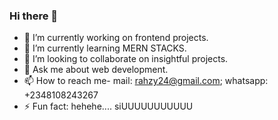 ### Hi there 👋

- 🔭 I’m currently working on frontend projects.
- 🌱 I’m currently learning MERN STACKS.
- 👯 I’m looking to collaborate on insightful projects.
- 💬 Ask me about web development.
- 📫 How to reach me- mail: rahzy24@gmail.com; whatsapp: +2348108243267
- ⚡ Fun fact: hehehe.... siUUUUUUUUUUU
